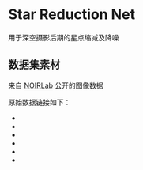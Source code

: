 # Star Reduction Net

用于深空摄影后期的星点缩减及降噪


## 数据集素材

来自 [NOIRLab](https://noirlab.edu/public/) 公开的图像数据

原始数据链接如下：

- [](https://noirlab.edu/public/images/noao1303a/)
- [](https://noirlab.edu/public/images/iotw2104a/)
- [](https://noirlab.edu/public/images/noao-m20johnson/)
- [](https://noirlab.edu/public/images/noao-rosette_mulligan/)
- [](https://noirlab.edu/public/images/noao-n7000mosblock/)
- [](https://noirlab.edu/public/images/noao-n7380sandburg/)